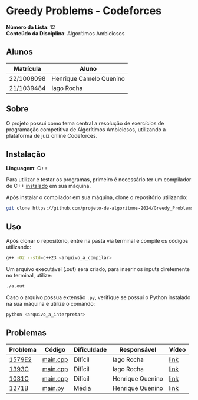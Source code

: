 # Greedy Problems - Codeforces

**Número da Lista**: 12<br>
**Conteúdo da Disciplina**: Algorítimos Ambiciosos

## Alunos

| Matrícula  | Aluno                   |
| ---------- | ----------------------- |
| 22/1008098 | Henrique Camelo Quenino |
| 21/1039484 | Iago Rocha              |

## Sobre

O projeto possui como tema central a resolução de exercícios de programação competitiva de Algorítimos Ambiciosos, utilizando a plataforma de juiz online Codeforces.

## Instalação

**Linguagem**: C++

Para utilizar e testar os programas, primeiro é necessário ter um compilador de C++ [instalado](https://www.geeksforgeeks.org/installing-mingw-tools-for-c-c-and-changing-environment-variable/) em sua máquina.

Após instalar o compilador em sua máquina, clone o repositório utilizando:

```bash
git clone https://github.com/projeto-de-algoritmos-2024/Greedy_Problems_Codeforces.git
```

## Uso

Após clonar o repositório, entre na pasta via terminal e compile os códigos utilizando:

```bash
g++ -O2 --std=c++23 <arquivo_a_compilar>
```

Um arquivo executável (.out) será criado, para inserir os inputs diretemente no terminal, utilize:

```bash
./a.out
```

Caso o arquivo possua extensão `.py`, verifique se possui o Python instalado na sua máquina e utilize o comando:

```bash
python <arquivo_a_interpretar>
```

## Problemas

| Problema                                                    | Código                                 | Dificuldade | Responsável      | Vídeo                                               |
| ----------------------------------------------------------- | -------------------------------------- | ----------- | ---------------- | --------------------------------------------------- |
| [1579E2](https://codeforces.com/problemset/problem/1579/E2) | [main.cpp](./problems/1579E2/main.cpp) | Difícil     | Iago Rocha       | [link](https://www.youtube.com/watch?v=X7NQrm8UzJY) |
| [1393C](https://codeforces.com/problemset/problem/1393/C)   | [main.cpp](./problems/1393C/main.cpp)  | Difícil     | Iago Rocha       | [link](https://www.youtube.com/watch?v=53RvW-plZLw) |
| [1031C](https://codeforces.com/contest/1031/problem/C)   | [main.cpp](./problems/1031C/main.cpp)  | Difícil        | Henrique Quenino  | [link](https://youtu.be/5PzeAUOyk4Y) |
| [1271B](https://codeforces.com/contest/1271/problem/B)   | [main.py](./problems/1271B/main.py)  | Média        | Henrique Quenino  | [link](https://youtu.be/wHv1mTTcy2I) |
